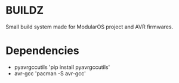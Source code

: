 
# BUILDZ

Small build system made for ModularOS project and AVR firmwares.

# Dependencies

* pyavrgccutils 'pip install pyavrgccutils'
* avr-gcc 'pacman -S avr-gcc'